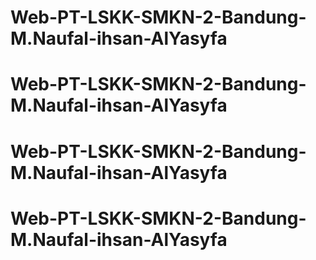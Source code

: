 # Web-PT-LSKK-SMKN-2-Bandung-M.Naufal-ihsan-AlYasyfa
# Web-PT-LSKK-SMKN-2-Bandung-M.Naufal-ihsan-AlYasyfa
# Web-PT-LSKK-SMKN-2-Bandung-M.Naufal-ihsan-AlYasyfa
# Web-PT-LSKK-SMKN-2-Bandung-M.Naufal-ihsan-AlYasyfa
